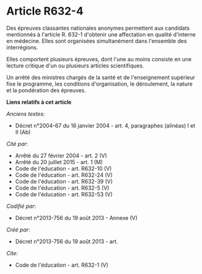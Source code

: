 # Article R632-4

Des épreuves classantes nationales anonymes permettent aux candidats mentionnés à l'article R. 632-1 d'obtenir une
affectation en qualité d'interne en médecine. Elles sont organisées simultanément dans l'ensemble des interrégions. 

Elles comportent plusieurs épreuves, dont l'une au moins consiste en une lecture critique d'un ou plusieurs articles
scientifiques. 

Un arrêté des ministres chargés de la santé et de l'enseignement supérieur fixe le programme, les conditions d'organisation,
le déroulement, la nature et la pondération des épreuves.

**Liens relatifs à cet article**

_Anciens textes_:

  - Décret n°2004-67 du 16 janvier 2004 - art. 4, paragraphes (alinéas) I et II (Ab)

_Cité par_:

  - Arrêté du 27 février 2004 - art. 2 (V)
  - Arrêté du 20 juillet 2015 - art. 1 (M)
  - Code de l'éducation - art. R632-10 (V)
  - Code de l'éducation - art. R632-24 (V)
  - Code de l'éducation - art. R632-39 (V)
  - Code de l'éducation - art. R632-5 (V)
  - Code de l'éducation - art. R632-53 (V)

_Codifié par_:

  - Décret n°2013-756 du 19 août 2013 -  Annexe (V)

_Créé par_:

  - Décret n°2013-756 du 19 août 2013 - art.

_Cite_:

  - Code de l'éducation - art. R632-1 (V)
